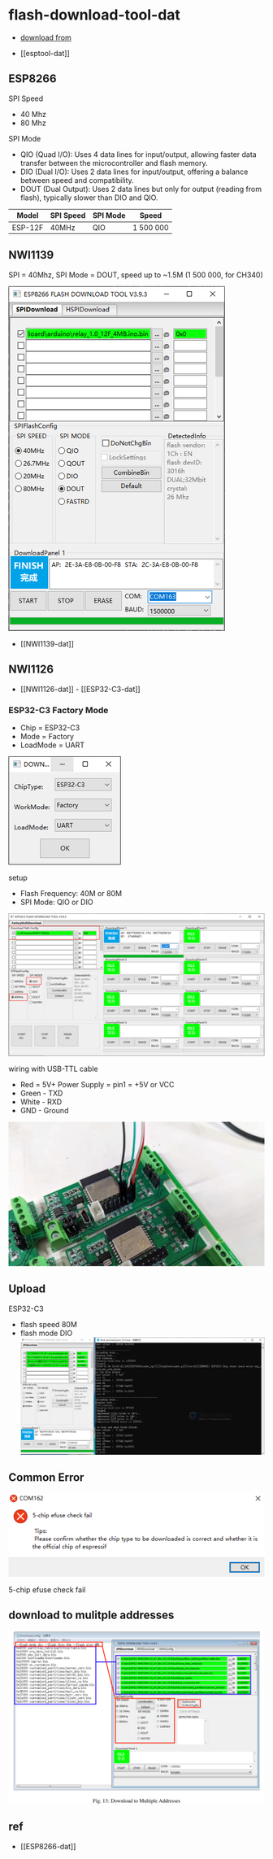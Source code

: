 
# flash-download-tool-dat

- [download from](https://www.espressif.com.cn/en/support/download/other-tools)

- [[esptool-dat]]

## ESP8266

SPI Speed 
- 40 Mhz
- 80 Mhz  

SPI Mode 

- QIO (Quad I/O): Uses 4 data lines for input/output, allowing faster data transfer between the microcontroller and flash memory.
- DIO (Dual I/O): Uses 2 data lines for input/output, offering a balance between speed and compatibility.
- DOUT (Dual Output): Uses 2 data lines but only for output (reading from flash), typically slower than DIO and QIO.



| Model   | SPI Speed | SPI Mode | Speed     |
| ------- | --------- | -------- | --------- |
| ESP-12F | 40MHz     | QIO      | 1 500 000 |



## NWI1139 

SPI = 40Mhz, SPI Mode = DOUT, speed up to ~1.5M (1 500 000, for CH340)

![](11-51-17-17-04-2023.png)

- [[NWI1139-dat]]

## NWI1126 

- [[NWI1126-dat]] - [[ESP32-C3-dat]]

### ESP32-C3 Factory Mode 

- Chip = ESP32-C3
- Mode = Factory
- LoadMode = UART


![](32-02-18-06-02-2023.png)

setup
- Flash Frequency: 40M or 80M 
- SPI Mode: QIO or DIO 


![](56-04-18-06-02-2023.png)

wiring with USB-TTL cable 
- Red = 5V+ Power Supply = pin1 = +5V or VCC
- Green - TXD
- White - RXD
- GND - Ground


![](36-05-18-06-02-2023.png)

## Upload 

ESP32-C3 
- flash speed 80M 
- flash mode DIO
![](2024-01-24-16-49-18.png)



## Common Error 

![](2023-12-14-14-46-50.png)

5-chip efuse check fail


## download to mulitple addresses

![](2025-07-25-18-56-19.png)

## ref 

- [[ESP8266-dat]]